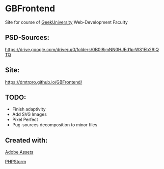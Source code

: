 # GBFrontend
Site for course of [GeekUniversity](https://geekbrains.ru/go/aWdy4K) Web-Development Faculty

## PSD-Sources:
https://drive.google.com/drive/u/0/folders/0B0l8jmNN0HJEd1prWS1Eb29IQTQ

## Site:
https://dmtrpro.github.io/GBFrontend/

## TODO:
* Finish adaptivity
* Add SVG Images
* Pixel Perfect
* Pug-sources decomposition to minor files

## Created with:
[Adobe Assets](http://assets.adobe.com/)

[PHPStorm](https://www.jetbrains.com/phpstorm/)